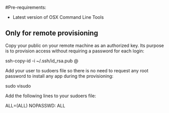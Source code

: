 
#Pre-requirements:

- Latest version of OSX Command Line Tools

## Only for remote provisioning

Copy your public on your remote machine as an authorized key. Its purpose is to provision access without requiring a password for each login:

  ssh-copy-id -i ~/.ssh/id_rsa.pub <USERNAME>@<REMOTE-IP>

Add your user to sudoers file so there is no need to request any root password to install any app during the provisioning:

  sudo visudo

Add the following lines to your sudoers file:

  <USERNAME>  ALL=(ALL) NOPASSWD: ALL
